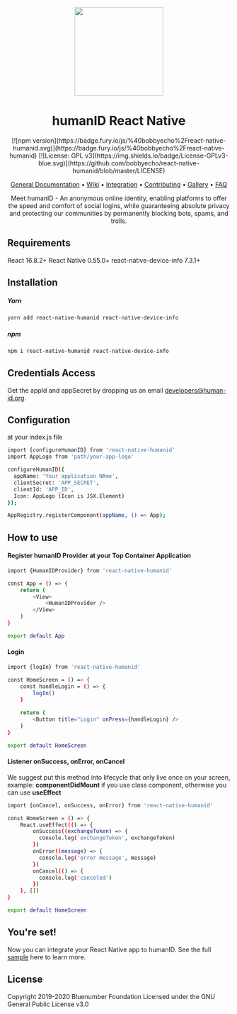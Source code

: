 <p align="center">
<img src="https://github.com/bobbyecho/react-native-humanid/blob/master/human-id-logo.png" width="200" height="200">
</p>

<h1 align="center">humanID React Native</h1>

<p align="center">
[![npm version](https://badge.fury.io/js/%40bobbyecho%2Freact-native-humanid.svg)](https://badge.fury.io/js/%40bobbyecho%2Freact-native-humanid) [![License: GPL v3](https://img.shields.io/badge/License-GPLv3-blue.svg)](https://github.com/bobbyecho/react-native-humanid/blob/master/LICENSE)
</p>

<p align="center">
<a href="https://github.com/bluenumberfoundation/humanid-documentation/edit/master/README.md">General Documentation</a> •
<a href="https://github.com/bluenumberfoundation/humanid-android-sdk/wiki">Wiki</a> • 
<a href="https://github.com/bluenumberfoundation/humanid-android-sdk/wiki/integration">Integration</a> •
<a href="https://github.com/bluenumberfoundation/humanid-documentation/blob/master/contributing.md">Contributing</a> • 
<a href="https://github.com/bluenumberfoundation/humanid-documentation/blob/master/gallery.md">Gallery</a> • 
<a href="https://github.com/bluenumberfoundation/humanid-documentation/blob/master/faq.md">FAQ</a>

<p align="center">
Meet humanID - An anonymous online identity, enabling platforms to offer the speed and comfort of social logins, while guaranteeing absolute privacy and protecting our communities by permanently blocking bots, spams, and trolls.
</p>

## Requirements
React 16.8.2+
React Native 0.55.0+
react-native-device-info 7.3.1+


## Installation
##### Yarn
```sh
yarn add react-native-humanid react-native-device-info
```
##### npm
```sh
npm i react-native-humanid react-native-device-info
```

## Credentials Access

Get the appId and appSecret by dropping us an email [developers@human-id.org](mailto:developers@human-id.org).

## Configuration
at your index.js file

```sh
import {configureHumanID} from 'react-native-humanid'
import AppLogo from 'path/your-app-logo'

configureHumanID({
  appName: 'Your application NAme',
  clientSecret: 'APP_SECRET',
  clientId: 'APP_ID',
  Icon: AppLogo (Icon is JSX.Element)
});

AppRegistry.registerComponent(appName, () => App);
```

## How to use

#### Register humanID Provider at your Top Container Application
```sh
import {HumanIDProvider} from 'react-native-humanid'

const App = () => {
    return (
        <View>
            <HumanIDProvider />
        </View>
    )
}

export default App
```

#### Login

```sh
import {logIn} from 'react-native-humanid'

const HomeScreen = () => {
    const handleLogin = () => {
        logIn()
    }
    
    return (
        <Button title="Login" onPress={handleLogin} />
    )
}

export default HomeScreen
```

####  Listener onSuccess, onError, onCancel
We suggest put this method into lifecycle that only live once on your screen, example: <b>componentDidMount</b> if you use class component, otherwise you can use <b>useEffect</b>

```sh
import {onCancel, onSuccess, onError} from 'react-native-humanid'

const HomeScreen = () => {
    React.useEffect(() => {
        onSuccess((exchangeToken) => {
          console.log('exchangeToken', exchangeToken)
        })
        onError((message) => {
          console.log('error message', message)
        })
        onCancel(() => {
          console.log('canceled')
        })
    }, [])
}

export default HomeScreen
```

## You're set!
Now you can integrate your React Native app to humanID. See the full [sample](https://github.com/bobbyecho/react-native-humanid/tree/example) here to learn more.

## License
Copyright 2019-2020 Bluenumber Foundation Licensed under the GNU General Public License v3.0
